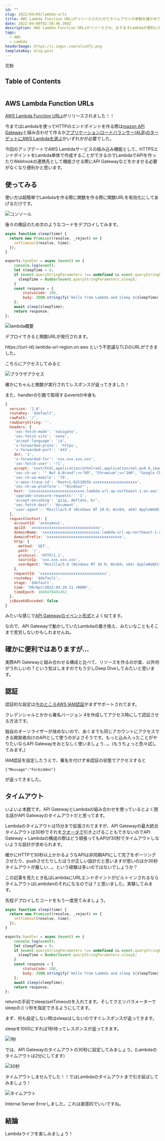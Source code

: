 ```yaml
---
id: ""
slug: 2022/04/09/lambda-urls
title: AWS Lambda Function URLsがリリースされたのでタイムアウトの挙動を確かめてみる
date: 2022-04-09T02:50:46.360Z
description: AWS Lambda Function URLsがリリースされ、ますますLambdaが便利になりますが、何に使おっか..という意見もちらほら？
tags:
  - AWS
  - Lambda
headerImage: https://i.imgur.com/alxzd7y.png
templateKey: blog-post
---
```

花粉

## Table of Contents

```toc

```

## AWS Lambda Function URLs

[AWS Lambda Function URLs](https://aws.amazon.com/jp/about-aws/whats-new/2022/04/aws-lambda-function-urls-built-in-https-endpoints/)がリリースされました！！

今まではLambdaを使ってHTTPのエンドポイントを作る際は[mazon API Gateway](https://docs.aws.amazon.com/ja_jp/lambda/latest/dg/services-apigateway.html)と組み合わせて作るか[アプリケーションロードバランサー(ALB)のターゲットにAWS Lambdaを選ぶ](https://aws.amazon.com/jp/blogs/news/lambda-functions-as-targets-for-application-load-balancers/)かいずれかが必要でした。

今回のアップデートでAWS Lambdaサービスの組み込み機能として、HTTPSエンドポイントをLambda単体で作成することができるのでLambdaでAPIを作ったりWebhookの連携先として機能させる際にAPI Gatewayなどをかませる必要がなくなり便利かと思います。

## 使ってみる

使い方は超簡単でLambdaを作る際に関数を作る際に関数URLを有効化にしてあげるだけです。

![コンソール](https://i.imgur.com/tD6NepW.png)

後々の検証のため次のようなコードをデプロイしてみます。

```javascript
async function sleep(time) {
  return new Promise((resolve, _reject) => {
    setTimeout(resolve, time);
  });
}

exports.handler = async (event) => {
    console.log(event);
    let sleepTime = 0;
    if (event.queryStringParameters !== undefined && event.queryStringParameters.sleep !== undefined) {
      sleepTime = Number(event.queryStringParameters.sleep);
    }
    const response = {
        statusCode: 200,
        body: JSON.stringify(`Hello from Lambda and sleep ${sleepTime}!!!`),
    };
    await sleep(sleepTime);
    return response;
};
```

![lambda概要](https://i.imgur.com/Fe6zbrS.png)

デプロイできると関数URLが発行されます。

https://{url-id}.lambda-url-region.on.aws という不思議なTLDのURLができました。

こちらにアクセスしてみると

![ブラウザアクセス](https://i.imgur.com/OaIFZxx.png)

確かにちゃんと関数が実行されてレスポンスが返ってきました！

また、handlerの引数で取得するeventの中身も

```javascript
{
  version: '2.0',
  routeKey: '$default',
  rawPath: '/',
  rawQueryString: '',
  headers: {
    'sec-fetch-mode': 'navigate',
    'sec-fetch-site': 'none',
    'accept-language': 'ja',
    'x-forwarded-proto': 'https',
    'x-forwarded-port': '443',
    dnt: '1',
    'x-forwarded-for': 'xxx.xxx.xxx.xxx',
    'sec-fetch-user': '?1',
    accept: 'text/html,application/xhtml+xml,application/xml;q=0.9,image/avif,image/webp,image/apng,*/*;q=0.8,application/signed-exchange;v=b3;q=0.9',
    'sec-ch-ua': '" Not A;Brand";v="99", "Chromium";v="100", "Google Chrome";v="100"',
    'sec-ch-ua-mobile': '?0',
    'x-amzn-trace-id': 'Root=1-62510b5b-xxxxxxxxxxxxxxxxxxxx',
    'sec-ch-ua-platform': '"Windows"',
    host: 'xxxxxxxxxxxxxxxxxxxxxxxxx.lambda-url.ap-northeast-1.on.aws',
    'upgrade-insecure-requests': '1',
    'accept-encoding': 'gzip, deflate, br',
    'sec-fetch-dest': 'document',
    'user-agent': 'Mozilla/5.0 (Windows NT 10.0; Win64; x64) AppleWebKit/537.36 (KHTML, like Gecko) Chrome/100.0.4896.75 Safari/537.36'
  },
  requestContext: {
    accountId: 'anonymous',
    apiId: 'xxxxxxxxxxxxxxxxxxxxxxxxxxxxxxx',
    domainName: 'xxxxxxxxxxxxxxxxxxxxxxxxxx.lambda-url.ap-northeast-1.on.aws',
    domainPrefix: 'xxxxxxxxxxxxxxxxxxxxxxxxxxxxxxxxxx',
    http: {
      method: 'GET',
      path: '/',
      protocol: 'HTTP/1.1',
      sourceIp: 'xxx.xxx.xxx.xxx',
      userAgent: 'Mozilla/5.0 (Windows NT 10.0; Win64; x64) AppleWebKit/537.36 (KHTML, like Gecko) Chrome/100.0.4896.75 Safari/537.36'
    },
    requestId: 'xxxxxxxxxxxxxxxxxxxxxxxxxxxxxx',
    routeKey: '$default',
    stage: '$default',
    time: '09/Apr/2022:04:28:11 +0000',
    timeEpoch: 1649478491452
  },
  isBase64Encoded: false
}
```

みたいな感じで[API Gatewayのイベント形式](https://docs.aws.amazon.com/ja_jp/lambda/latest/dg/services-apigateway.html#apigateway-example-even)とよく似てます。

なので、API Gatewayで動かしていたLambdaの置き換え、みたいなこともそこまで苦労しないかもしれませんね。


## 確かに便利ではありますが...

実際API Gatewayと組み合わせる構成と比べて、リソースを作るのが楽、以外何がうれしいの？という気はしますのでもう少しDeep Diveしてみたいと思います。

## 認証

認証的な設定は[今のところAWS IAM認証](https://docs.aws.amazon.com/lambda/latest/dg/urls-auth.html)がまずサポートされてます。

クレデンシャルとかから署名バージョン 4を作成してアクセス時にして認証させる方法です。

独自のオーソライザーが挟めないので、あくまでも同じアカウントにアクセスできる開発者向けのAPIとして使うのがよさそうです。もっと込み入ったことがやりたいならAPI Gatewayをおとなしく使いましょう...。(もうちょっと色々試してみます。)

IAM認証を設定したうえで、署名を付けず未認証の状態でアクセスすると

```
{"Message":"Forbidden"}
```

が返ってきました。

## タイムアウト

いよいよ本題です。API GatewayとLambdaの組み合わせを使っているとよく困る話がAPI Gatewayのタイムアウトだと思ってます。

Lambdaのタイムアウトは15分まで拡張されてますが、API Gatewayの最大統合タイムアウトは30秒でそれを[クオータで](https://docs.aws.amazon.com/ja_jp/apigateway/latest/developerguide/limits.html
)引き上げることもできないのでAPI Gateway + Lambdaの構成の際はどう頑張ってもAPIが30秒でタイムアウトしないような設計が求められます。

確かにHTTPで30秒以上かかるようなAPIは非同期APIにして完了をポーリングさせたり、pushさせたりしたほうが正しい設計だと思いますが思いのほか30秒タイムアウトが厳しい...。という経験は多いのではないでしょうか？

この記事を見たとき私はLambdaにURLエンドポイントがビルトインされるならタイムアウトはLambdanのそれになるのでは？と思いました。実験してみます。

先程デプロイしたコードをもう一度見てみましょう。

```javascript
async function sleep(time) {
  return new Promise((resolve, _reject) => {
    setTimeout(resolve, time);
  });
}

exports.handler = async (event) => {
    console.log(event);
    let sleepTime = 0;
    if (event.queryStringParameters !== undefined && event.queryStringParameters.sleep !== undefined) {
      sleepTime = Number(event.queryStringParameters.sleep);
    }
    const response = {
        statusCode: 200,
        body: JSON.stringify(`Hello from Lambda and sleep ${sleepTime}!!!`),
    };
    await sleep(sleepTime);
    return response;
};
```

returnの手前でsleep(setTimeout)を入れてます。そしてクエリパラメーターでsleepのミリ秒を指定できるようにしてます。

まず、何も設定しない時はsleepはしないのですぐレスポンスが返ってきます。

sleepを1000にすれば1秒待ってレスポンスが返ってきます。

![1秒](https://i.imgur.com/V6AQ1kl.png)

では、API Gatewayのタイムアウトの30秒に設定してみましょう。(Lambdaのタイムアウトは2分にしてます)

![30秒](https://i.imgur.com/Jh9cixG.png)

タイムアウトしませんでした！！ではLambdaのタイムアウトまで引き延ばしてみましょう！

![タイムアウト](https://i.imgur.com/UCbN8Df.png)

Internal Server Errorしました。これは直感的でいいですね。

## 結論

Lambdaライフを楽しみましょう！






























